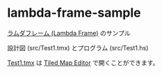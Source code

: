 # lambda-frame-sample

[ラムダフレーム (Lambda Frame)](http://www.questro.jp/lambda-frame/) のサンプル

設計図 (src/Test1.tmx) とプログラム (src/Test1.hs)

[Test1.tmx](src/Test1.tmx) は [Tiled Map Editor](https://thorbjorn.itch.io/tiled) で開くことができます。
